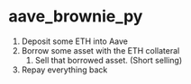 # aave_brownie_py

1. Deposit some ETH into Aave
2. Borrow some asset with the ETH collateral
   1. Sell that borrowed asset. (Short selling)
3. Repay everything back

